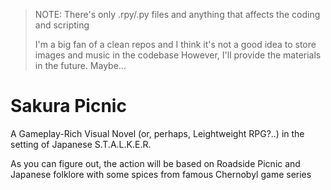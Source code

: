 > NOTE: There's only .rpy/.py files and anything that affects the coding and scripting
>
> I'm a big fan of a clean repos and I think it's not a good idea to store images and music in the codebase
However, I'll provide the materials in the future. Maybe...

# Sakura Picnic

A Gameplay-Rich Visual Novel (or, perhaps, Leightweight RPG?..) in the setting of Japanese S.T.A.L.K.E.R.

As you can figure out, the action will be based on Roadside Picnic and Japanese folklore with some spices from famous Chernobyl game series
